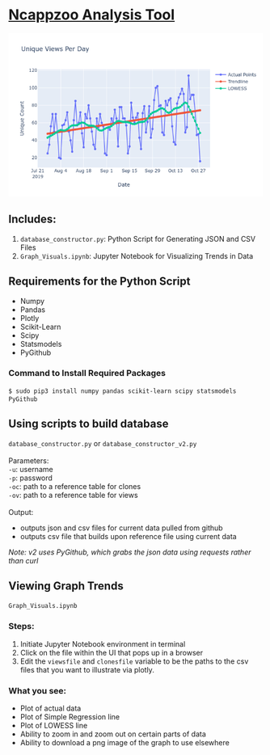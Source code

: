 # [Ncappzoo Analysis Tool](https://fcr3.github.io/ncappzoo_analysis/)

![Graphs](./graphics/graph_pngs/README.png)

## Includes:

1. `database_constructor.py`: Python Script for Generating JSON and CSV Files
2. `Graph_Visuals.ipynb`: Jupyter Notebook for Visualizing Trends in Data

## Requirements for the Python Script

- Numpy
- Pandas
- Plotly
- Scikit-Learn
- Scipy
- Statsmodels
- PyGithub

### Command to Install Required Packages
```
$ sudo pip3 install numpy pandas scikit-learn scipy statsmodels PyGithub
```

## Using scripts to build database
`database_constructor.py` or `database_constructor_v2.py` <br/> <br/>
Parameters: <br/>
`-u`: username <br/>
`-p`: password <br/>
`-oc`: path to a reference table for clones <br/>
`-ov`: path to a reference table for views <br/>
<br/>
Output:
- outputs json and csv files for current data pulled from github
- outputs csv file that builds upon reference file using current data

*Note: v2 uses PyGithub, which grabs the json data using requests rather than curl*

## Viewing Graph Trends
`Graph_Visuals.ipynb`

### Steps:
1. Initiate Jupyter Notebook environment in terminal
2. Click on the file within the UI that pops up in a browser
3. Edit the `viewsfile` and `clonesfile` variable to be the paths to the csv files that you want to illustrate via plotly.

### What you see:
- Plot of actual data
- Plot of Simple Regression line
- Plot of LOWESS line
- Ability to zoom in and zoom out on certain parts of data
- Ability to download a png image of the graph to use elsewhere
